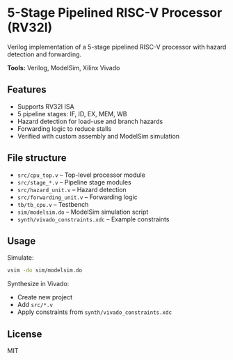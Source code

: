# 5-Stage Pipelined RISC-V Processor (RV32I)

Verilog implementation of a 5-stage pipelined RISC-V processor with hazard detection and forwarding.

**Tools:** Verilog, ModelSim, Xilinx Vivado

## Features
- Supports RV32I ISA
- 5 pipeline stages: IF, ID, EX, MEM, WB
- Hazard detection for load-use and branch hazards
- Forwarding logic to reduce stalls
- Verified with custom assembly and ModelSim simulation

## File structure
- `src/cpu_top.v` – Top-level processor module
- `src/stage_*.v` – Pipeline stage modules
- `src/hazard_unit.v` – Hazard detection
- `src/forwarding_unit.v` – Forwarding logic
- `tb/tb_cpu.v` – Testbench
- `sim/modelsim.do` – ModelSim simulation script
- `synth/vivado_constraints.xdc` – Example constraints

## Usage
Simulate:
```bash
vsim -do sim/modelsim.do
```

Synthesize in Vivado:
- Create new project
- Add `src/*.v`
- Apply constraints from `synth/vivado_constraints.xdc`

## License
MIT
